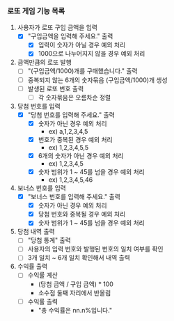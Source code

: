 ### 로또 게임 기능 목록
1. 사용자가 로또 구입 금액을 입력
   - [x] "구입금액을 입력해 주세요." 출력
     - [x] 입력이 숫자가 아닐 경우 예외 처리
     - [x] 1000으로 나누어지지 않을 경우 예외 처리
2. 금액만큼의 로또 발행
   - [ ] "(구입금액/1000)개를 구매했습니다." 출력
   - [ ] 중복되지 않는 6개의 숫자묶음 (구입금액/1000)개 생성
   - [ ] 발생된 로또 번호 출력
     - [ ] 각 숫자묶음은 오름차순 정렬
3. 당첨 번호를 입력
   - [x] "당첨 번호를 입력해 주세요." 출력
     - [x] 숫자가 아닌 경우 예외 처리
       - ex) a,1,2,3,4,5
     - [x] 번호가 중복된 경우 예외 처리
       - ex) 1,2,3,4,5,5
     - [x] 6개의 숫자가 아닌 경우 예외 처리
       - ex) 1,2,3,4,5
     - [x] 숫자 범위가 1 ~ 45를 넘을 경우 예외 처리
       - ex) 1,2,3,4,5,46
4. 보너스 번호를 입력
   - [x] "보너스 번호를 입력해 주세요." 출력
     - [x] 숫자가 아닌 경우 예외 처리
     - [x] 당첨 번호와 중복될 경우 예외 처리
     - [x] 숫자 범위가 1 ~ 45를 넘을 경우 예외 처리
5. 당첨 내역 출력
   - [ ] "당첨 통계" 출력
   - [ ] 사용자의 입력 번호와 발행된 번호의 일치 여부를 확인
   - [ ] 3개 일치 ~ 6개 일치 확인해서 내역 출력
6. 수익률 출력
   - [ ] 수익률 계산
     - (당첨 금액 / 구입 금액) * 100
     - 소수점 둘째 자리에서 반올림
   - [ ] 수익률 출력
     - "총 수익률은 nn.n%입니다."